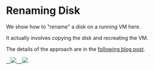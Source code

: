 #	Renaming Disk

We show how to "rename" a disk on a running VM here.

It actually involves copying the disk and recreating the VM.

The details of the approach are in the [following blog post](http://vincentlauzon.com/2017/10/16/renaming-virtual-machine-disks).

<a href="https://portal.azure.com/#create/Microsoft.Template/uri/https%3A%2F%2Fraw.githubusercontent.com%2Fvplauzon%2FAzureVMs%2Fmaster%2FRenamingDiskSol%2FRenamingDisk%2FInitialDeploy.json" target="_blank">
    <img src="http://azuredeploy.net/deploybutton.png"/>
</a>
<a href="http://armviz.io/#/?load=https%3A%2F%2Fraw.githubusercontent.com%2Fvplauzon%2FAzureVMs%2Fmaster%2FRenamingDiskSol%2FRenamingDisk%2FInitialDeploy.json" target="_blank">
    <img src="http://armviz.io/visualizebutton.png"/>
</a>
